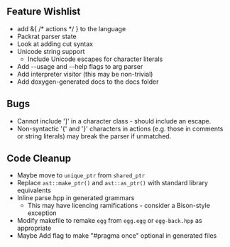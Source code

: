 ## Feature Wishlist ##
- add &{ /\* actions \*/ } to the language
- Packrat parser state
- Look at adding cut syntax
- Unicode string support
  - Include Unicode escapes for character literals
- Add --usage and --help flags to arg parser
- Add interpreter visitor (this may be non-trivial)
- Add doxygen-generated docs to the docs folder

## Bugs ##
- Cannot include ']' in a character class - should include an escape.
- Non-syntactic '{' and '}' characters in actions (e.g. those in comments or string literals) may break the parser if unmatched.

## Code Cleanup ##
- Maybe move to `unique_ptr` from `shared_ptr`
- Replace `ast::make_ptr()` and `ast::as_ptr()` with standard library equivalents
- Inline parse.hpp in generated grammars
  - This may have licencing ramifications - consider a Bison-style exception
- Modify makefile to remake `egg` from `egg.egg` or `egg-back.hpp` as appropriate
- Maybe Add flag to make "#pragma once" optional in generated files